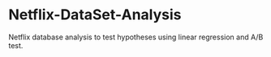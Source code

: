 # Netflix-DataSet-Analysis
Netflix database analysis to test hypotheses using linear regression and A/B test.
